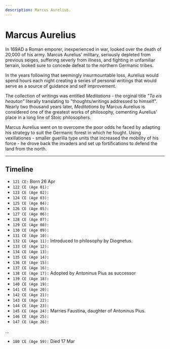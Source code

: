 ```yaml
---
description: Marcus Aurelius.
---
```


# Marcus Aurelius 

In 169AD a Roman emporer, inexperienced in war, looked over the death of 20,000 of his army. Marcus Aurelius' military, seriously depleted from previous seiges, suffering severly from illness, and fighting in unfamiliar terrain, looked sure to concede defeat to the northern Germanic tribes.

In the years following that seemingly insurmountable loss, Aurelius would spend hours each night creating a series of personal writings that would serve as a source of guidance and self improvement.  

The collection of writings was entitled _Meditations_ - the orginal title _"Ta eis heauton"_ literally translating to "thoughts/writings addressed to himself". Nearly two thousand years later, _Meditations_ by Marcus Aurelius is considered one of the greatest works of philosophy, cementing Aurelius' place in a long line of Stoic philosophers.

Marcus Aurelius went on to overcome the poor odds he faced by adapting his strategy to suit the Germanic forest in which he fought. Using vexillationes - smaller guerilla type units that increased the mobility of his force - he drove back the invaders and set up fortifications to defend the land from the north.

----

## Timeline

- `121 CE:` Born 26 Apr
- `122 CE (Age 01):`
- `123 CE (Age 02):`
- `124 CE (Age 03):`
- `125 CE (Age 04):`
- `126 CE (Age 05):`
- `127 CE (Age 06):`
- `128 CE (Age 07):`
- `129 CE (Age 08):`
- `130 CE (Age 09):`
- `131 CE (Age 10):`
- `132 CE (Age 11):` Introduced to philosophy by Diognetus.
- `133 CE (Age 12):`
- `134 CE (Age 13):`
- `135 CE (Age 14):`
- `136 CE (Age 15):`
- `137 CE (Age 16):`
- `138 CE (Age 17):` Adopted by Antoninus Pius as successor
- `139 CE (Age 18):` 
- `140 CE (Age 19):` 
- `141 CE (Age 20):` 
- `142 CE (Age 21):` 
- `143 CE (Age 22):` 
- `144 CE (Age 23):` 
- `145 CE (Age 24):` Marries Faustina, daughter of Antoninus Pius. 
- `146 CE (Age 25):` 
- `147 CE (Age 26):` 

...

- `180 CE (Age 59):` Died 17 Mar 